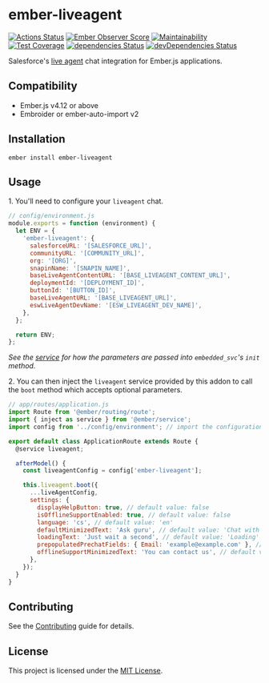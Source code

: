 # ember-liveagent

[![Actions Status](https://github.com/zonkyio/ember-liveagent/workflows/CI/badge.svg)](https://github.com/zonkyio/ember-liveagent/actions)
[![Ember Observer Score](https://emberobserver.com/badges/ember-liveagent.svg)](https://emberobserver.com/addons/ember-liveagent)
[![Maintainability](https://api.codeclimate.com/v1/badges/1f036b2befff3579f2f7/maintainability)](https://codeclimate.com/github/zonkyio/ember-liveagent/maintainability)
[![Test Coverage](https://api.codeclimate.com/v1/badges/1f036b2befff3579f2f7/test_coverage)](https://codeclimate.com/github/zonkyio/ember-liveagent/test_coverage)
[![dependencies Status](https://david-dm.org/zonkyio/ember-liveagent/status.svg)](https://david-dm.org/zonkyio/ember-liveagent)
[![devDependencies Status](https://david-dm.org/zonkyio/ember-liveagent/dev-status.svg)](https://david-dm.org/zonkyio/ember-liveagent?type=dev)

Salesforce's [live agent](https://www.salesforce.com/products/service-cloud/features/live-agent/) chat integration for Ember.js applications.

## Compatibility

- Ember.js v4.12 or above
- Embroider or ember-auto-import v2

## Installation

```
ember install ember-liveagent
```

## Usage

1\. You'll need to configure your `liveagent` chat.

```javascript
// config/environment.js
module.exports = function (environment) {
  let ENV = {
    'ember-liveagent': {
      salesforceURL: '[SALESFORCE_URL]',
      communityURL: '[COMMUNITY_URL]',
      org: '[ORG]',
      snapinName: '[SNAPIN_NAME]',
      baseLiveAgentContentURL: '[BASE_LIVEAGENT_CONTENT_URL]',
      deploymentId: '[DEPLOYMENT_ID]',
      buttonId: '[BUTTON_ID]',
      baseLiveAgentURL: '[BASE_LIVEAGENT_URL]',
      eswLiveAgentDevName: '[ESW_LIVEAGENT_DEV_NAME]',
    },
  };

  return ENV;
};
```

_See the [service](ember-liveagent/src/services/liveagent.ts) for how the parameters are passed into `embedded_svc`'s `init` method._

2\. You can then inject the `liveagent` service provided by this addon to call the `boot` method which accepts optional parameters.

```javascript
// app/routes/application.js
import Route from '@ember/routing/route';
import { inject as service } from '@ember/service';
import config from '../config/environment'; // import the configuration

export default class ApplicationRoute extends Route {
  @service liveagent;

  afterModel() {
    const liveagentConfig = config['ember-liveagent'];

    this.liveagent.boot({
      ...liveAgentConfig,
      settings: {
        displayHelpButton: true, // default value: false
        isOfflineSupportEnabled: true, // default value: false
        language: 'cs', // default value: 'en'
        defaultMinimizedText: 'Ask guru', // default value: 'Chat with an Expert'
        loadingText: 'Just wait a second', // default value: 'Loading'
        prepopulatedPrechatFields: { Email: 'example@example.com' }, // default value: {}
        offlineSupportMinimizedText: 'You can contact us', // default value: 'Contact Us'
      },
    });
  }
}
```

## Contributing

See the [Contributing](CONTRIBUTING.md) guide for details.

## License

This project is licensed under the [MIT License](LICENSE.md).
